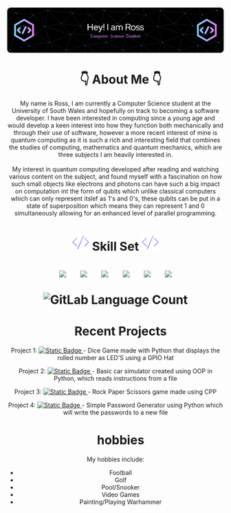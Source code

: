![header](./banner.png)
<div id = "toc" align = "center">
    <ul>
        <summary>
            <h1>
                👇 About Me 👇
            </h1>
        </summary>
    </ul>
        <p align = "center">
            My name is Ross, I am currently a Computer Science student at the University of South Wales and hopefully on track to becoming a software developer.
            I have been interested in computing since a young age and would develop a keen interest into how they function both mechanically and through their use of software,
            however a more recent interest of mine is quantum computing as it is such a rich and interesting field that combines the studies of computing, mathematics and quantum mechanics,
            which are three subjects I am heavily interested in.
            <br><br>
            My interest in quantum computing developed after reading and watching various content on the subject, and found myself with a fascination on how such small objects like electrons and photons
            can have such a big impact on computation int the form of qubits which unlike classical computers which can only represent itslef as 1's and 0's, these qubits can be put in a state of superposition
            which means they can represent 1 and 0 simultaneously allowing for an enhanced level of parallel programming.
        </p>
    <h1></h1>
</div>
<div id = "Skill Set" align = "center">
    <h1>
        <img src= "https://github.com/RossJSupple/RossJSupple/blob/main/code.png" width=40px/>  Skill Set  <img src= "https://github.com/RossJSupple/RossJSupple/blob/main/code.png" width=40px/>
        <p></p>
        <p align="center" margin=50px>
            <img src="https://cdn.jsdelivr.net/gh/devicons/devicon@latest/icons/cplusplus/cplusplus-original.svg" width=50px />
            &nbsp;
            &nbsp;
            <img src="https://cdn.jsdelivr.net/gh/devicons/devicon@latest/icons/python/python-original-wordmark.svg" width=50px/>
            &nbsp;
            &nbsp;
            <img src="https://cdn.jsdelivr.net/gh/devicons/devicon@latest/icons/html5/html5-original.svg" width=50px/>
            &nbsp;
            &nbsp;
            <img src="https://cdn.jsdelivr.net/gh/devicons/devicon@latest/icons/css3/css3-original.svg" width=50px/>
            &nbsp;
            &nbsp;
            <img src="https://cdn.jsdelivr.net/gh/devicons/devicon@latest/icons/bootstrap/bootstrap-original-wordmark.svg" width=50px/>
            &nbsp;
            &nbsp;
            <img src="https://cdn.jsdelivr.net/gh/devicons/devicon@latest/icons/azuresqldatabase/azuresqldatabase-original.svg" width=50px/>
        </p>
        <p>
            <img alt="GitLab Language Count" src="https://github-readme-stats.vercel.app/api/top-langs/?username=RossJSupple&theme=radical">
        </p>
    </h1> 
</div>
<div id = "toc" align = "center">
    <ul>
        <summary>
            <h1>Recent Projects</h1>
        </summary>
    </ul>
       <div id="Project1">
           <p>Project 1: 
               <a href="https://github.com/RossJSupple/RaspberryPiDiceGame/">
                   <img alt="Static Badge" src="https://img.shields.io/badge/DiceGame-%23352bf0">
               </a>
               - Dice Game made with Python that displays the rolled number as LED'S using a GPIO Hat
           </p>
       </div>
    <div id="Project1">
           <p>Project 2: 
               <a href="https://github.com/RossJSupple/CarSim/">
                   <img alt="Static Badge" src="https://img.shields.io/badge/CarSim-%23fc6f03">
               </a>
               - Basic car simulator created using OOP in Python, which reads instructions from a file
           </p>
    </div>
    <div id="Project1">
           <p>Project 3: 
               <a href="https://github.com/RossJSupple/RockPaperScissors/">
                   <img alt="Static Badge" src="https://img.shields.io/badge/RockPaperScissors-%23b0058e">
               </a>
               - Rock Paper Scissors game made using CPP
           </p>
    </div>
    <div id="Project1">
           <p>Project 4: 
               <a href="https://github.com/RossJSupple/PasswordGen/">
                   <img alt="Static Badge" src="https://img.shields.io/badge/PasswordGen-%23d6294e">
               </a>
               - Simple Password Generator using Python which will write the passwords to a new file
           </p>
    </div>
</div>
<h1></h1>
<div id = "Hobbies" align = "center">
    <div id="toc" align = "center">
    <ul>
        <summary>
            <h1> hobbies </h1>
        </summary>
    </ul>
        <p align = "center">
            My hobbies include:
            <ul style="list-style-type:circle text-align: center;">
                <li>Football</li>
                <li>Golf</li>
                <li>Pool/Snooker</li>
                <li>Video Games</li>
                <li>Painting/Playing Warhammer</li>
            </ul>
        </p>
    </div>
</div>

